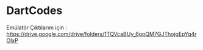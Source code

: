 # DartCodes
Emülatör Çıktılarım için : https://drive.google.com/drive/folders/1TQVcaBUy_6gpQM7GJThojqEpYq4rOlxP
